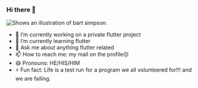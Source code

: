 ### Hi there 👋

<picture>
  <source media="(prefers-color-scheme: dark)" srcset="https://c4.wallpaperflare.com/wallpaper/62/930/487/bart-face-art-illust-wallpaper-preview.jpg">
  <source media="(prefers-color-scheme: light)" srcset="https://upload.wikimedia.org/wikipedia/en/thumb/a/aa/Bart_Simpson_200px.png/170px-Bart_Simpson_200px.png">
  <img alt="Shows an illustration of bart simpson." >
</picture>

- 🔭 I’m currently working on a private flutter project
- 🌱 I’m currently learning flutter
- 💬 Ask me about anything flutter related
- 📫 How to reach me: my mail on the profile😒
- 😄 Pronouns: HE/HIS/HIM
- ⚡ Fun fact: Life is a test run for a program we all volunteered for!!! and we are failing.

<!--
**Danzo-bit/Danzo-bit** is a ✨ _special_ ✨ repository because its `README.md` (this file) appears on your GitHub profile.

Here are some ideas to get you started:

- 🔭 I’m currently working on ...
- 🌱 I’m currently learning ...
- 👯 I’m looking to collaborate on ...
- 🤔 I’m looking for help with ...
- 💬 Ask me about ...
- 📫 How to reach me: ...
- 😄 Pronouns: ...
- ⚡ Fun fact: ...
-->
